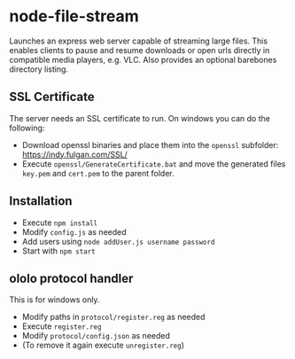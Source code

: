 # node-file-stream

Launches an express web server capable of streaming large files. This enables clients to pause and resume downloads or open urls directly in compatible media players, e.g. VLC. Also provides an optional barebones directory listing. 

## SSL Certificate

The server needs an SSL certificate to run. On windows you can do the following:

- Download openssl binaries and place them into the `openssl` subfolder: https://indy.fulgan.com/SSL/ 
- Execute `openssl/GenerateCertificate.bat` and move the generated files `key.pem` and `cert.pem` to the parent folder.

## Installation

- Execute `npm install`
- Modify `config.js` as needed
- Add users using `node addUser.js username password`
- Start with `npm start`

## ololo protocol handler

This is for windows only.  

- Modify paths in `protocol/register.reg` as needed
- Execute `register.reg`
- Modify `protocol/config.json` as needed
- (To remove it again execute `unregister.reg`)
